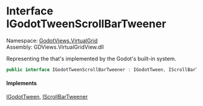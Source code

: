 # <a id="GodotViews_VirtualGrid_IGodotTweenScrollBarTweener"></a> Interface IGodotTweenScrollBarTweener

Namespace: [GodotViews.VirtualGrid](GodotViews.VirtualGrid.md)  
Assembly: GDViews.VirtualGridView.dll  

Representing the <xref href="GodotViews.VirtualGrid.IScrollBarTweener" data-throw-if-not-resolved="false"></xref> that's implemented
by the Godot's built-in <xref href="Godot.Tween" data-throw-if-not-resolved="false"></xref> system.

```csharp
public interface IGodotTweenScrollBarTweener : IGodotTween, IScrollBarTweener
```

#### Implements

[IGodotTween](GodotViews.VirtualGrid.IGodotTween.md), 
[IScrollBarTweener](GodotViews.VirtualGrid.IScrollBarTweener.md)

